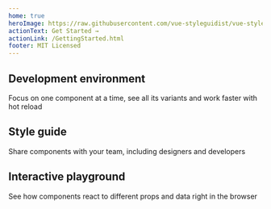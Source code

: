 ```yaml
---
home: true
heroImage: https://raw.githubusercontent.com/vue-styleguidist/vue-styleguidist/master/packages/vue-styleguidist/assets/logo.png
actionText: Get Started →
actionLink: /GettingStarted.html
footer: MIT Licensed
---
```


<div class="features">
  <div class="feature">
    <h2>Development environment</h2>
    <p>Focus on one component at a time, see all its variants and work faster with hot reload</p>
  </div>

  <div class="feature">
    <h2>Style guide</h2>
    <p>Share components with your team, including designers and developers</p>
  </div>

  <div class="feature">
    <h2>Interactive playground</h2>
    <p>See how components react to different props and data right in the browser</p>
  </div>
</div>
